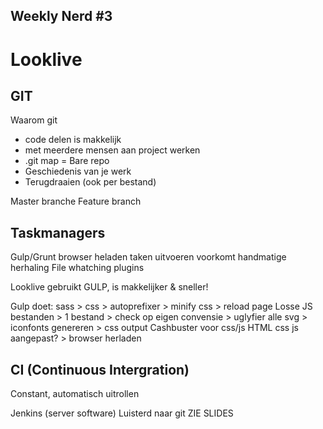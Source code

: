## Weekly Nerd #3
# Looklive


## GIT

Waarom git
- code delen is makkelijk
- met meerdere mensen aan project werken
- .git map = Bare repo
- Geschiedenis van je werk
- Terugdraaien (ook per bestand)

Master branche
Feature branch


## Taskmanagers

Gulp/Grunt
browser heladen
taken uitvoeren
voorkomt handmatige herhaling
File whatching
plugins

Looklive gebruikt GULP, is makkelijker & sneller!

Gulp doet:
sass > css > autoprefixer > minify css > reload page
Losse JS bestanden > 1 bestand > check op eigen convensie > uglyfier
alle svg > iconfonts genereren > css output
Cashbuster voor css/js
HTML css js aangepast? > browser herladen


## CI (Continuous Intergration)

Constant, automatisch uitrollen

Jenkins (server software)
Luisterd naar git
ZIE SLIDES